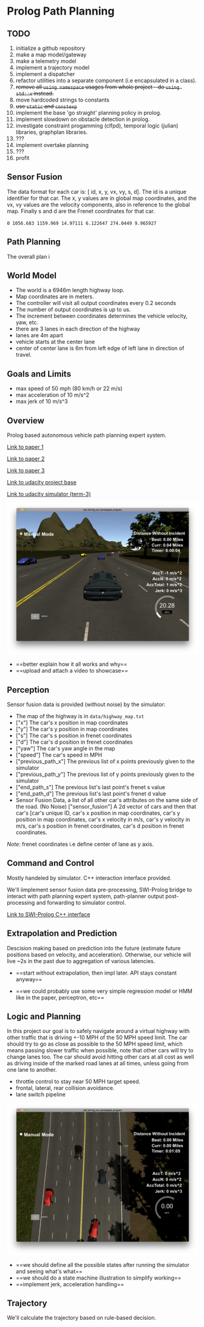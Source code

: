 # Prolog Path Planning

## TODO

1. initialize a github repository
2. make a map model/gateway
3. make a telemetry model
4. implement a trajectory model
5. implement a dispatcher
6. refactor utilities into a separate component (i.e encapsulated in a class).
7. ~~remove all `using namespace` usages from whole project - do `using std::x` instead.~~ 
8. move hardcoded strings to constants
9. ~~use `static` and `constexp`~~
10. implement the base 'go straight' planning policy in prolog.
11. implement slowdown on obstacle detection in prolog.
12. investigate constraint progamming (clfpd), temporal logic (julian) libraries, graphplan libraries.
13. ???
14. implement overtake planning
15. ???
16. profit



## Sensor Fusion

The data format for each car is: [ id, x, y, vx, vy, s, d]. The id is a unique identifier for that car. The x, y values are in global map coordinates, and the vx, vy values are the velocity components, also in reference to the global map. Finally s and d are the Frenet coordinates for that car.

`0 1056.683 1159.969 14.97111 6.122647 274.0449 9.965927`

## Path Planning

The overall plan i



## World Model

- The world is a 6946m length highway loop.
- Map coordinates are in meters.
- The controller will visit all output coordinates every 0.2 seconds
- The number of output coordinates is up to us.
- The increment between coordinates determines the vehicle velocity, yaw, etc. 
- there are 3 lanes in each direction of the highway
- lanes are 4m apart
- vehicle starts at the center lane
- center of center lane is 6m from left edge of left lane in direction of travel.

## Goals and Limits

- max speed of 50 mph (80 km/h or 22 m/s)
- max acceleration of 10 m/s^2
- max jerk of 10 m/s^3





## Overview

Prolog based autonomous vehicle path planning expert system. 

[Link to paper 1](./prolog_autonomous_dynamic_paper.pdf)

[Link to paper 2](./prolog_autonomous_road_rules_paper.pdf)

[Link to paper 3](./prolog_autonomous_ferenet_trajectory.pdf)

[Link to udacity project base](https://github.com/udacity/CarND-Path-Planning-Project)

[Link to udacity simulator (term-3)](https://github.com/udacity/self-driving-car-sim/releases/tag/T3_v1.2)

![term_3_sim](./term_3_sim.png)

- ==better explain how it all works and why==
- ==upload and attach a video to showcase==



## Perception

Sensor fusion data is provided (without noise) by the simulator:

- The map of the highway is in `data/highway_map.txt`
- ["x"] The car's x position in map coordinates
- ["y"] The car's y position in map coordinates
- ["s"] The car's s position in frenet coordinates
- ["d"] The car's d position in frenet coordinates
- ["yaw"] The car's yaw angle in the map
- ["speed"] The car's speed in MPH
- ["previous_path_x"] The previous list of x points previously given to the simulator
- ["previous_path_y"] The previous list of y points previously given to the simulator
- ["end_path_s"] The previous list's last point's frenet s value
- ["end_path_d"] The previous list's last point's frenet d value
- Sensor Fusion Data, a list of all other car's attributes on the same side of the road. (No Noise)
  ["sensor_fusion"] A 2d vector of cars and then that car's [car's unique ID, car's x position in map coordinates, car's y position in map coordinates, car's x velocity in m/s, car's y velocity in m/s, car's s position in frenet coordinates, car's d position in frenet coordinates.

_Note:_ frenet coordinates i.e define center of lane as y axis. 



##  Command and Control

Mostly handeled by simulator. C++ interaction interface provided. 

We'll iimplement sensor fusion data pre-processing, SWI-Prolog bridge to interact with path planning expert system, path-planner output post-processing and forwarding to simulator control. 

[Link to SWI-Prolog C++ interface](http://www.swi-prolog.org/pldoc/man?section=cpp-intro)



## Extrapolation and Prediction

Descision making based on prediction into the future (estimate future positions based on velocity, and acceleration). Otherwise, our vehicle will live ~2s in the past due to aggregation of various latencies. 

- ==start without extrapolation, then impl later. API stays constant anyway==

- ==we could probably use some very simple regression model or HMM like in the paper, perceptron, etc==



## Logic and Planning

In this project our goal is to safely navigate around a virtual highway with other traffic that is driving +-10 MPH of the 50 MPH speed limit. The car should try to go as close as possible to the 50 MPH speed limit, which means passing slower traffic when possible, note that other cars will try to change lanes too. The car should avoid hitting other cars at all cost as well as driving inside of the marked road lanes at all times, unless going from one lane to another.

- throttle control to stay near 50 MPH target speed. 
- frontal, lateral, rear collision avoidance. 
- lane switch pipeline

![top down view](./top_down.png)

- ==we should define all the possible states after running the simulator and seeing what's what==
- ==we should do a state machine illustration to simplify working==
- ==implement jerk, acceleration handling==



## Trajectory

We'll calculate the trajectory based on rule-based decision.













